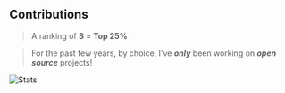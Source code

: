 Contributions
-------------
>A ranking of **S** = **Top 25%**

>For the past few years, by choice, I've ***only*** been working on ***open source*** projects!

![Stats](https://github-readme-stats.vercel.app/api?username=objektwerks&show_icons=true&hide_border=true)
